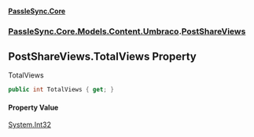 #### [PassleSync.Core](index.md 'index')
### [PassleSync.Core.Models.Content.Umbraco](PassleSync.Core.Models.Content.Umbraco.md 'PassleSync.Core.Models.Content.Umbraco').[PostShareViews](PassleSync.Core.Models.Content.Umbraco.PostShareViews.md 'PassleSync.Core.Models.Content.Umbraco.PostShareViews')

## PostShareViews.TotalViews Property

TotalViews

```csharp
public int TotalViews { get; }
```

#### Property Value
[System.Int32](https://docs.microsoft.com/en-us/dotnet/api/System.Int32 'System.Int32')